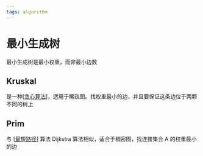 ```yaml
---
tags: algorithm
---
```

# 最小生成树

最小生成树是最小权重，而非最小边数

## Kruskal

是一种[[贪心算法]]，适用于稀疏图。找权重最小的边，并且要保证这条边位于两颗不同的树上

## Prim

与 [[最短路径]] 算法 Dijkstra 算法相似，适合于稠密图，找连接集合 A 的权重最小的边

[//begin]: # "Autogenerated link references for markdown compatibility"
[贪心算法]: ../贪心算法.md "贪心算法"
[最短路径]: 最短路径.md "最短路径"
[//end]: # "Autogenerated link references"
